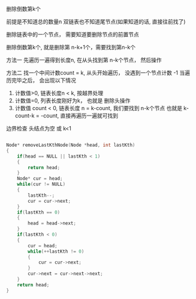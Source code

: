 删除倒数第k个

前提是不知道总的数量n
双链表也不知道尾节点(如果知道的话, 直接往前找了)

删除链表中的一个节点， 需要知道要删除节点的前置节点

删除倒数第k个, 就是删除第 n-k+1个，需要找到第n-k个

方法一
先遍历一遍得到长度n, 在从头找到第 n-k个节点， 然后操作

方法二
找一个中间计数count = k, 从头开始遍历， 没遇到一个节点计数 -1
当遍历完毕之后， 会出现以下情况
1. 计数值>0, 链表长度n < k, 按越界处理
2. 计数值=0, 列表长度刚好为k， 也就是 删除头操作
3. 计数值 count < 0, 链表长度 n = k-count,  我们要找到 n-k个节点 也就是 k-count-k = -count, 直接再遍历一遍就可找到

边界检查
头结点为空 或 k<1

```cpp

Node* removeLastKthNode(Node *head, int lastKth)
{
    if(head == NULL || lastKth < 1)
    {
        return head;
    }
    Node* cur = head;
    while(cur != NULL)
    {
        lastKth--;
        cur = cur->next;
    }
    if(lastKth == 0)
    {
        head = head->next;
    }
    if(lastKth < 0)
    {
        cur = head;
        while(++lastKth != 0)
        {
            cur = cur->next;
        }
        cur->next = cur->next->next;
    }
    return head;
}

```

